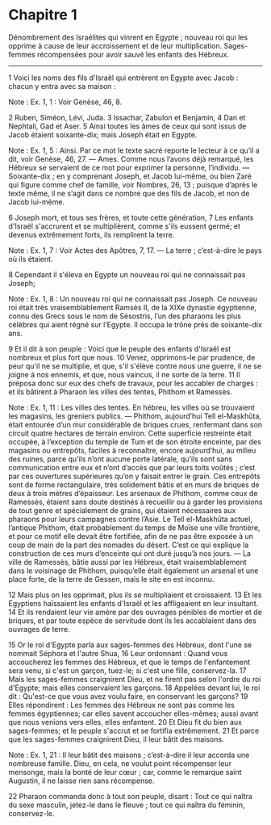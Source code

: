 # Chapitre 1

Dénombrement des Israélites qui vinrent en Egypte ; nouveau roi qui les opprime à cause de leur accroissement et de leur multiplication.
Sages-femmes récompensées pour avoir sauvé les enfants des Hébreux.

***

1 Voici les noms des fils d'Israël qui entrèrent en Egypte avec Jacob : chacun y entra avec sa maison :

<span class="bible-note">Note : </span> Ex. 1, 1 : Voir Genèse, 46, 8.

2 Ruben, Siméon, Lévi, Juda. 3 Issachar, Zabulon et Benjamin, 4 Dan et Nephtali, Gad et Aser. 5 Ainsi toutes les âmes de ceux qui sont issus de Jacob étaient soixante-dix; mais Joseph était en Egypte.

<span class="bible-note">Note : </span> Ex. 1, 5 : Ainsi. Par ce mot le texte sacré reporte le lecteur à ce qu’il a dit, voir Genèse, 46, 27. ― Ames. Comme nous l’avons déjà remarqué, les Hébreux se servaient de ce mot pour exprimer la personne, l’individu. ― Soixante-dix ; en y comprenant Joseph, et Jacob lui-même, ou bien Zaré qui figure comme chef de famille, voir Nombres, 26, 13 ; puisque d’après le texte même, il ne s’agit dans ce nombre que des fils de Jacob, et non de Jacob lui-même.

6 Joseph mort, et tous ses frères, et toute cette génération, 7 Les enfants d'Israël s'accrurent et se multiplièrent, comme s'ils eussent germé; et devenus extrêmement forts, ils remplirent la terre.

<span class="bible-note">Note : </span> Ex. 1, 7 : Voir Actes des Apôtres, 7, 17. ― La terre ; c’est-à-dire le pays où ils étaient.


8 Cependant il s'éleva en Egypte un nouveau roi qui ne connaissait pas Joseph;

<span class="bible-note">Note : </span> Ex. 1, 8 : Un nouveau roi qui ne connaissait pas Joseph. Ce nouveau roi était très vraisemblablement Ramsès II, de la XIXe dynastie égyptienne, connu des Grecs sous le nom de Sésostris, l’un des pharaons les plus célèbres qui aient régné sur l’Egypte. Il occupa le trône près de soixante-dix ans.

9 Et il dit à son peuple : Voici que le peuple des enfants d'Israël est nombreux et plus fort que nous. 10 Venez, opprimons-le par prudence, de peur qu'il ne se multiplie, et que, s'il s'élève contre nous une guerre, il ne se joigne à nos ennemis, et que, nous vaincus, il ne sorte de la terre. 11 Il préposa donc sur eux des chefs de travaux, pour les accabler de charges : et ils bâtirent à Pharaon les villes des tentes, Phithom et Ramessès.

<span class="bible-note">Note : </span> Ex. 1, 11 : Les villes des tentes. En hébreu, les villes où se trouvaient les magasins, les greniers publics. ― Phithom, aujourd’hui Tell el-Maskhûta, était entourée d’un mur considérable de briques crues, renfermant dans son circuit quatre hectares de terrain environ. Cette superficie restreinte était occupée, à l’exception du temple de Tum et de son étroite enceinte, par des magasins ou entrepôts, faciles à reconnaître, encore aujourd’hui, au milieu des ruines, parce qu’ils n’ont aucune porte latérale, qu’ils sont sans communication entre eux et n’ont d’accès que par leurs toits voûtés ; c’est par ces ouvertures supérieures qu’on y faisait entrer le grain. Ces entrepôts sont de forme rectangulaire, très solidement bâtis et en murs de briques de deux à trois mètres d’épaisseur. Les arsenaux de Phithom, comme ceux de Ramessès, étaient sans doute destinés à recueillir ou à garder les provisions de tout genre et spécialement de grains, qui étaient nécessaires aux pharaons pour leurs campagnes contre
l’Asie. Le Tell el-Maskhûta actuel, l’antique Phithom, était probablement du temps de Moïse une ville frontière, et pour ce motif elle devait être fortifiée, afin de ne pas être exposée à un coup de main de la part des nomades du désert. C’est ce qui explique la construction de ces murs d’enceinte qui ont duré jusqu’à nos jours. ― La ville de Ramessès, bâtie aussi par les Hébreux, était vraisemblablement dans le voisinage de Phithom, puisqu’elle était également un arsenal et une place forte, de la terre de Gessen, mais le site en est inconnu.

12 Mais plus on les opprimait, plus ils se multipliaient et croissaient. 13 Et les Egyptiens haïssaient les enfants d'Israël et les affligeaient en leur insultant. 14 Et ils rendaient leur vie amère par des ouvrages pénibles de mortier et de briques, et par toute espèce de servitude dont ils les accablaient dans des ouvrages de terre.


15 Or le roi d'Egypte parla aux sages-femmes des Hébreux, dont l'une se nommait Séphora et l'autre Shua, 16 Leur ordonnant : Quand vous accoucherez les femmes des Hébreux, et que le temps de l'enfantement sera venu, si c'est un garçon, tuez-le; si c'est une fille, conservez-la. 17 Mais les sages-femmes craignirent Dieu, et ne firent pas selon l'ordre du roi d'Egypte; mais elles conservaient les garçons. 18 Appelées devant lui, le roi dit : Qu'est-ce que vous avez voulu faire, en conservant les garçons? 19 Elles répondirent : Les femmes des Hébreux ne sont pas comme les femmes égyptiennes; car elles savent accoucher elles-mêmes; aussi avant que nous venions vers elles, elles enfantent. 20 Et Dieu fit du bien aux sages-femmes; et le peuple s'accrut et se fortifia extrêmement. 21 Et parce que les sages-femmes craignirent Dieu, il leur bâtit des maisons.

<span class="bible-note">Note : </span> Ex. 1, 21 : Il leur bâtit des maisons ; c’est-à-dire il leur accorda une nombreuse famille. Dieu, en cela, ne voulut point récompenser leur mensonge, mais la bonté de leur cœur ; car, comme le remarque saint Augustin, il ne laisse rien sans récompense.

22 Pharaon commanda donc à tout son peuple, disant : Tout ce qui naîtra du sexe masculin, jetez-le dans le fleuve ; tout ce qui naîtra du féminin, conservez-le.

